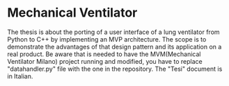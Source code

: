 # Mechanical Ventilator
The thesis is about the porting of a user interface of a lung ventilator from Python to C++ by implementing an MVP architecture. The scope is to demonstrate the advantages of that design pattern and its application on a real product.
Be aware that is needed to have the MVM(Mechanical Ventilator Milano) project running and modified, you have to replace "datahandler.py" file with the one in the repository.
The "Tesi" document is in Italian.

